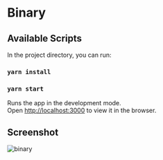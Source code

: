 # Binary

## Available Scripts

In the project directory, you can run:

### `yarn install`
### `yarn start`

Runs the app in the development mode.\
Open [http://localhost:3000](http://localhost:3000) to view it in the browser.

## Screenshot

![binary](https://user-images.githubusercontent.com/91267121/141312772-8bc14b0d-2172-429d-bb63-54cb3bea3e79.png)